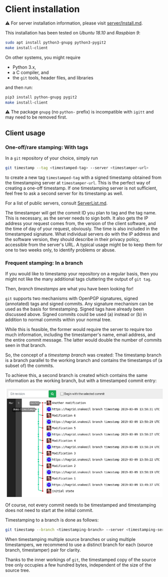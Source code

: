 # Client installation

:warning: For server installation information, please visit
[server/Install.md](../server/Install.md).

This installation has been tested on *Ubuntu 18.10* and *Raspbian 9*:

```sh
sudo apt install python3-gnupg python3-pygit2
make install-client
```

On other systems, you might require

* Python 3.x,
* a C compiler, and
* the `git` tools, header files, and libraries

and then run:

```sh
pip3 install python-gnupg pygit2
make install-client
```

:warning: The package `gnupg` (no `python-` prefix) is incompatible with
`igitt` and may need to be removed first.


## Client usage

### One-off/rare stamping: With tags

In a `git` repository of your choice, simply run
```sh
git timestamp --tag <timestamped-tag> --server <timestamper-url>
```

to create a new tag `timestamped-tag` with a signed timestamp obtained from the
timestamping server at `timestamper-url`. This is the perfect way of creating a
one-off timestamp. If one timestamping server is not sufficient, feel free to
ask a second server for its timestamp as well.

For a list of public servers, consult [ServerList.md](./ServerList.md).

The timestamper will get the commit ID you plan to tag and the tag name. This
is necessary, as the server needs to sign both. It also gets the IP address
your request comes from, the version of the client software, and the time of
day of your request, obviously. The time is also included in the timestamped
signature. What individual servers do with the IP address and the software
version, they should describe in their privacy policy, accessible from the
server's URL. A typical usage might be to keep them for one to two weeks only,
to identify problems or abuse.

### Frequent stamping: In a branch

If you would like to timestamp your repository on a regular basis, then you
might not like the many additional tags cluttering the output of `git tag`.

Then, *branch timestamps* are what you have been looking for!

`git` supports two mechanisms with OpenPGP signatures, signed (annotated) tags
and signed commits. Any signature mechanism can be used as the basis for
timestamping. Signed tags have already been discussed above. Signed commits
could be used (a) instead or (b) in addition to normal commits within your
normal tree.

While this is feasible, the former would require the server to require too much
information, including the timestamper's name, email address, and the entire
commit message. The latter would double the number of commits seen in that
branch.

So, the concept of a *timestamp branch* was created: The timestamp branch
is a branch parallel to the working branch and contains the timestamps of
(a subset of) the commits.

To achieve this, a second branch is created which contains the same
information as the working branch, but with a timestamped commit entry:

![Timestamp Branch](./TimestampBranch.png)

Of course, not every commit needs to be timestamped and timestamping does not
need to start at the initial commit.

Timestamping to a branch is done as follows:

```sh
git timestamp --branch <timestamping-branch> --server <timestamping-server>
```

When timestamping multiple source branches or using multiple timestampers,
we recommend to use a distinct branch for each (source branch, timestamper)
pair for clarity.

Thanks to the inner workings of `git`, the timestamped copy of the source tree
only occupies a few hundred bytes, independent of the size of the source tree.